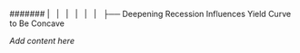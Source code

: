####### |   |   |   |   |   |   ├── Deepening Recession Influences Yield Curve to Be Concave

*Add content here*